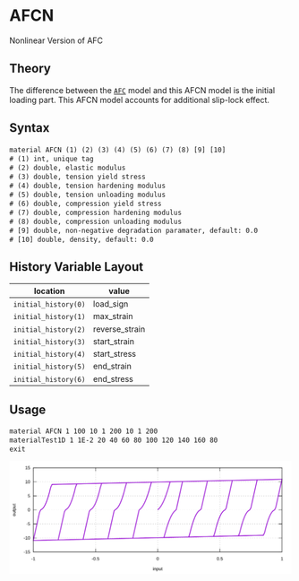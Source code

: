 # AFCN

Nonlinear Version of AFC

## Theory

The difference between the [`AFC`](AFC.md) model and this AFCN model is the initial loading part. This AFCN model
accounts for additional slip-lock effect.

## Syntax

```
material AFCN (1) (2) (3) (4) (5) (6) (7) (8) [9] [10]
# (1) int, unique tag
# (2) double, elastic modulus
# (3) double, tension yield stress
# (4) double, tension hardening modulus
# (5) double, tension unloading modulus
# (6) double, compression yield stress
# (7) double, compression hardening modulus
# (8) double, compression unloading modulus
# [9] double, non-negative degradation paramater, default: 0.0
# [10] double, density, default: 0.0
```

## History Variable Layout

| location             | value          |
|----------------------|----------------|
| `initial_history(0)` | load_sign      |
| `initial_history(1)` | max_strain     |
| `initial_history(2)` | reverse_strain |
| `initial_history(3)` | start_strain   |
| `initial_history(4)` | start_stress   |
| `initial_history(5)` | end_strain     |
| `initial_history(6)` | end_stress     |

## Usage

```
material AFCN 1 100 10 1 200 10 1 200
materialTest1D 1 1E-2 20 40 60 80 100 120 140 160 80
exit
```

![Example 1](AFCN.EX1.svg)
